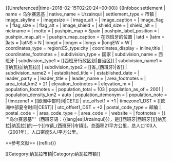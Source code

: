 {{Unreferenced|time=2018-02-15T02:20:24+00:00}}
{{Infobox settlement
| name                    = 乌尔赛恩基
| native_name             = Urzainqui
| settlement_type         = 市镇
| image_skyline           = 
| imagesize               = 
| image_alt               = 
| image_caption           = 
| image_flag              = 
| flag_size               = 
| flag_alt                = 
| image_shield            = 
| shield_size             = 
| shield_alt              = 
| nickname                = 
| motto                   = 
| pushpin_map             = Spain
| pushpin_label_position  = 
| pushpin_map_alt         = 
| pushpin_map_caption     = 在西班牙的位置
| latd  =   |latm  =  |lats  = |latNS  = N 
| longd =   |longm = |longs = |longEW = W 
| coordinates_type        = region:ES_type:city
| coordinates_display     = inline,title
| coordinates_footnotes   = 
| subdivision_type        = 国家
| subdivision_name        = 西班牙
| subdivision_type1       = [[西班牙行政区划|自治区]]
| subdivision_name1       = [[纳瓦拉|纳瓦拉]]
| subdivision_type2       = [[省_(西班牙)|省]]
| subdivision_name2       = 
| established_title       = 
| established_date        = 
| leader_party            = 
| leader_title            = 
| leader_name             = 
| area_footnotes          = 
| area_total_km2          = 21
| elevation_footnotes     = 
| elevation_m             = 
| population_footnotes    = 
| population_total        = 103
| population_as_of        = 2001
| population_density_km2  = auto
| population_demonym      = 
| population_note         = 
| timezone1               = [[欧洲中部时间|CET]]
| utc_offset1             = +1
| timezone1_DST           = [[欧洲中部夏令时间|CEST]]
| utc_offset1_DST         = +2
| postal_code_type        = 邮编
| postal_code             = 
| area_code_type          = 
| area_code               = 
| website                 = 
| footnotes               = 
}}
'''乌尔赛恩基'''（西班牙语：{{lang|es|Urzainqui}}），是[[西班牙|西班牙]][[纳瓦拉|纳瓦拉]]的一个[[市镇_(西班牙)|市镇]]。总面积21平方公里，总人口103人（2001年），人口密度5人/平方公里。

==参考文献==
{{reflist}}

[[Category:纳瓦拉市镇|Category:纳瓦拉市镇]]